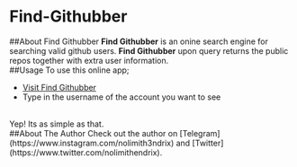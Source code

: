 # Find-Githubber
##About Find Githubber
**Find Githubber** is an onine search engine for searching valid github users. **Find Githubber** upon query returns the public repos together with extra user information.
<br>
##Usage
To use this online app;
<br>
- [Visit Find Githubber](https://hendrixgotcodes.github.io/Find-Githubber/)
- Type in the username of the account you want to see
<br>
Yep! Its as simple as that.
<br>
##About The Author
Check out the author on [Telegram](https://www.instagram.com/nolimith3ndrix) and [Twitter](https://www.twitter.com/nolimithendrix).
